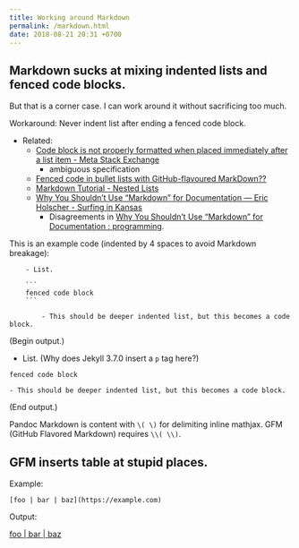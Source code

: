 ```yaml
---
title: Working around Markdown
permalink: /markdown.html
date: 2018-08-21 20:31 +0700
---
```


## Markdown sucks at mixing indented lists and fenced code blocks.

But that is a corner case.
I can work around it without sacrificing too much.

Workaround: Never indent list after ending a fenced code block.

- Related:
    - [Code block is not properly formatted when placed immediately after a list item - Meta Stack Exchange](https://meta.stackexchange.com/questions/3327/code-block-is-not-properly-formatted-when-placed-immediately-after-a-list-item)
        - ambiguous specification
    - [Fenced code in bullet lists with GitHub-flavoured MarkDown??](https://gist.github.com/clintel/1155906)
    - [Markdown Tutorial - Nested Lists](https://commonmark.org/help/tutorial/10-nestedLists.html)
    - [Why You Shouldn’t Use “Markdown” for Documentation — Eric Holscher - Surfing in Kansas](http://ericholscher.com/blog/2016/mar/15/dont-use-markdown-for-technical-docs/)
        - Disagreements in [Why You Shouldn’t Use “Markdown” for Documentation : programming](https://www.reddit.com/r/programming/comments/4ck2lu/why_you_shouldnt_use_markdown_for_documentation/).

This is an example code (indented by 4 spaces to avoid Markdown breakage):

```
    - List.

    ```
    fenced code block
    ```

        - This should be deeper indented list, but this becomes a code block.
```

(Begin output.)

- List. (Why does Jekyll 3.7.0 insert a `p` tag here?)

```
fenced code block
```

    - This should be deeper indented list, but this becomes a code block.

(End output.)

Pandoc Markdown is content with `\( \)` for delimiting inline mathjax.
GFM (GitHub Flavored Markdown) requires `\\( \\)`.

## GFM inserts table at stupid places.

Example:

```
[foo | bar | baz](https://example.com)
```

Output:

[foo | bar | baz](https://example.com)
